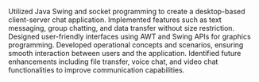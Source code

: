Utilized Java Swing and socket programming to create a desktop-based client-server chat application.
Implemented features such as text messaging, group chatting, and data transfer without size restriction.
Designed user-friendly interfaces using AWT and Swing APIs for graphics programming.
Developed operational concepts and scenarios, ensuring smooth interaction between users and the application.
Identified future enhancements including file transfer, voice chat, and video chat functionalities to improve communication capabilities.
